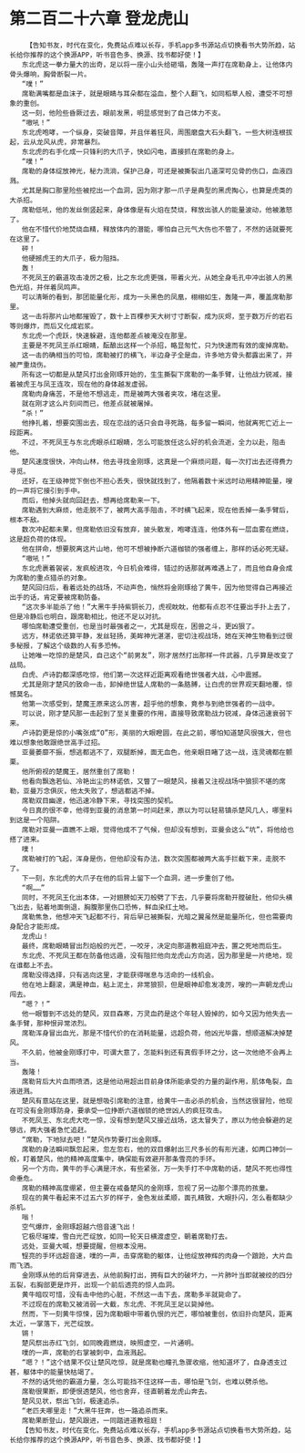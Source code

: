 # 第二百二十六章 登龙虎山
        【告知书友，时代在变化，免费站点难以长存，手机app多书源站点切换看书大势所趋，站长给你推荐的这个换源APP，听书音色多、换源、找书都好使！】
       东北虎这一拳力量大的出奇，足以将一座小山头给砸塌，轰隆一声打在席勒身上，让他体内骨头爆响，胸骨断裂一片。
       “噗！”
       席勒满嘴都是血沫子，就是眼睛与耳朵都在溢血，整个人翻飞，如同稻草人般，遭受不可想象的重创。
       这一刻，他险些昏厥过去，眼前发黑，明显感觉到了自己体力不支。
       “嗷吼！”
       东北虎咆哮，一个纵身，突破音障，并且伴着狂风，周围磨盘大石头翻飞，一些大树连根拔起，云从龙风从虎，非常暴烈。
       东北虎的右手化成一只锋利的大爪子，快如闪电，直接抓在席勒的身上。
       “噗！”
       席勒的身体绽放神光，秘力流淌，保护己身，可还是被撕裂出几道深可见骨的伤口，血液四溅。
       尤其是胸口那里险些被挖出一个血洞，因为刚才那一爪子是典型的黑虎掏心，也算是虎类的大杀招。
       席勒低吼，他的发丝倒竖起来，身体像是有火焰在焚烧，释放出骇人的能量波动，他被激怒了。
       他在不惜代价地焚烧血精，释放体内的潜能，哪怕自己元气大伤也不管了，不然的话就要死在这里了。
       砰！
       他硬撼虎王的大爪子，极力阻挡。
       轰！
       不死凤王的霸道攻击凌厉之极，比之东北虎更强，带着火光，从她全身毛孔中冲出骇人的黑色光焰，并伴着凤鸣声。
       可以清晰的看到，那团能量化形，成为一头黑色的凤凰，栩栩如生，轰隆一声，覆盖席勒那里。
       这一击将那片山地都摧毁了，数十上百棵参天大树寸寸断裂，成为灰烬，至于数万斤的岩石等则爆炸，而后又化成岩浆。
       东北虎一个虎跃，快速躲避，连他都差点被淹没在那里。
       主要是不死凤王杀红眼睛，酝酿出这样一个杀招，略显匆忙，只为快速而有效的废掉席勒。
       这一击的确相当的可怕，席勒被打的横飞，半边身子全是血，许多地方骨头都露出来了，并被严重烧伤。
       所有这一切都是从楚风打出金刚琢开始的，生生撕裂下席勒的一条手臂，让他战力锐减，接着被虎王与凤王连攻，现在他的身体越发虚弱。
       席勒肉身痛苦，不是他不想逃走，而是被两大强者夹攻，堵在这里。
       就在刚才这么片刻间而已，他差点就被屠掉。
       “杀！”
       他挣扎着，想要突围出去，现在恋战的话只会自寻死路，每多留一瞬间，他就离死亡近上一段距离。
       不过，不死凤王与东北虎眼杀红眼睛，怎么可能放任这么好的机会流逝，全力以赴，阻击他。
       楚风速度很快，冲向山林，他去寻找金刚琢，这真是一个麻烦问题，每一次打出去还得费力寻觅。
       还好，在王级神觉下倒也不担心丢失，很快就找到了，他隔着数十米远时动用精神能量，嗖的一声将它接引到手中。
       而后，他掉头就向回赶去，想再给席勒来一下。
       席勒遇到大麻烦，他走脱不了，被两大高手阻击，不时横飞起来，现在他丢掉一条手臂后，根本不敌。
       数次冲起都未果，但席勒依旧没有放弃，披头散发，咆哮连连，他体外有一层血雾在燃烧，这是超负荷的体现。
       他在拼命，想要脱离这片山地，他可不想被挣断六道枷锁的强者缠上，那样的话必死无疑。
       “嗷吼！”
       东北虎裹着袈裟，发疯般进攻，今日机会难得，错过的话那就再难遇上了，而且他自身会成为席勒的重点猎杀的对象。
       楚风回归后，看着远处的战场，不动声色，悄然将金刚琢给了黄牛，因为他觉得自己再接近出手的话，肯定要被席勒防备。
       “这次多半能杀了他！”大黑牛手持紫铜长刀，虎视眈眈，他都有点忍不住要出手扑上去了，但是冷静后也明白，跟席勒相比，他还不足以对抗。
       哪怕席勒遭受重创，也是当时最强者之一，尤其是现在，困兽之斗，更凶狠了。
       远方，林诺依还算平静，发丝轻扬，美眸神光湛湛，密切注视战场，她在天神生物看到过很多秘报，了解这个级数的人有多恐怖。
       让她唯一吃惊的是楚风，自己这个“前男友”，刚才居然打出那样一件武器，几乎算是改变了战局。
       白虎、卢诗韵都深感吃惊，他们第一次这样近距离观看绝世强者大战，心中震撼。
       尤其是刚才楚风的致命一击，卸掉绝世猛人席勒的一条胳膊，让白虎的世界观天翻地覆，惊憾莫名。
       他第一次感受到，楚魔王原来这么厉害，超乎他的想象，竟参与到绝世强者的一战中。
       可以说，刚才楚风那一击起到了至关重要的作用，直接导致席勒战力锐减，身体迅速衰弱下来。
       卢诗韵更是惊的小嘴张成“O”形，美丽的大眼瞪圆，在此之前，哪怕知道楚风很强大，但也难以想象他敢跟绝世高手过招。
       亚曼萎靡不振，想逃都逃不了，双腿断掉，面无血色，他亲眼目睹了这一战，连灵魂都在颤栗。
       他所俯视的楚魔王，居然重创了席勒！
       他看向飘逸若仙、冷艳出尘的林诺依，又瞥了一眼楚风，接着又注视战场中狼狈不堪的席勒，亚曼万念俱灰，他太失败了，想逃都逃不掉。
       席勒双目幽邃，他迅速冷静下来，寻找突围的契机。
       今日真的很不幸，他得到亚曼的消息第一时间赶来，原以为可以轻易镇杀楚风几人，哪里料到这是一个陷阱。
       席勒对亚曼一直瞧不上眼，觉得他成不了气候，但却没有想到，亚曼会这么“坑”，将他给也搭了进来。
       噗！
       席勒被打的飞起，浑身是伤，但他却没有办法，数次突围都被两大高手拦截下来，走脱不了。
       下一刻，东北虎的大爪子在他的后背上留下一个血洞，进一步重创了他。
       “啊……”
       同时，不死凤王化出本体，一对翅膀如天刀般劈了下去，几乎要将席勒开膛破肚，他仰头横飞出去，贴着地面倒退，胸腹那里伤口恐怖，鲜血染红土地。
       席勒焦急，他想冲天飞起都不行，背后早已被撕裂，光暗之翼虽然是能量所化，但也需要肉身配合才能形成。
       龙虎山！
       最终，席勒眼睛冒出烈焰般的光芒，一咬牙，决定向那道教祖庭冲去，置之死地而后生。
       东北虎、不死凤王都在防备他远遁，没有阻拦他向龙虎山方向逃，因为那里是一片绝地，现在谁都上不去。
       席勒没得选择，只有逃向这里，才能获得喘息与活命的一线机会。
       他在地上翻滚，满是神血，粘上泥土，非常狼狈，但是眼神却愈发凌厉，嗖的一声朝龙虎山闯去。
       “嗯？！”
       他一眼瞥到不远处的楚风，双目森寒，万灵血药是这个年轻人毁掉的，如今又因为他失去一条手臂，那种恨异常浓烈。
       席勒浑身冒出血光，那是不惜代价的在消耗能量，远超负荷，他凶光毕露，想顺道解决掉楚风。
       不久前，他被金刚琢打中，可谓大意了，怎能料到还有真假手环之分，这一次他绝不会再上当。
       轰隆！
       席勒背后大片血雨喷洒，这是他动用超出目前身体所能承受的力量的副作用，肌体龟裂，血液迸溅。
       楚风有意站在这里，就是想吸引席勒的注意，给黄牛一击必杀的机会，当然这很冒险，他现在可没有金刚琢防身，要承受一位挣断六道枷锁的绝世凶人的疯狂攻击。
       不死凤王、东北虎大吃一惊，没有想到楚风又接近战场，这太冒失了，原以为他会躲避的足够远，两大强者急忙追赶。
       “席勒，下地狱去吧！”楚风作势要打出金刚琢。
       席勒的身法瞬间飘忽起来，忽左忽右，他的双目爆射出三尺多长的有形光速，如两口神剑一般，盯着楚风，他的精神高度集中，确保能有效避开那条雪亮的手环。
       另一个方向，黄牛的手心满是汗水，有些紧张，万一失手打不中席勒的话，楚风不死也得性命垂危。
       席勒的精神高度绷紧，但主要在戒备楚风的金刚琢，忽视了另一边那个漂亮的孩童。
       现在的黄牛看起来不过五六岁的样子，金色发丝柔顺，面孔精致，大眼扑闪，怎么看都缺少杀机。
       嗡！
       空气爆炸，金刚琢超越六倍音速飞出！
       它极尽璀璨，雪白光芒绽放，如同一轮天日横渡虚空，朝着席勒打去。
       远处，亚曼大喊，想要提醒，但根本没用。
       锃亮的手环远超音速，噗的一声，击穿席勒的躯体，让他绽放神辉的肉身一个踉跄，大片血雨飞洒。
       金刚琢从他的后背穿进去，从他前胸打出，拥有巨大的破坏力，一片肺叶当即就被绞的四分五裂，右胸部更是炸开，出现一个前后透亮的惊人血洞。
       黄牛暗叹可惜，没有击中他的心脏，不然这一击下去，席勒多半就毙命了。
       不过现在的席勒又被消弱一大截，东北虎、不死凤王足以毙掉他。
       然而，下一刻黄牛惊悚，因为席勒眼中带着仇恨的光芒，哪怕被重创，依旧扑向楚风，距离太近，一掌落下，光芒绽放。
       锵！
       楚风祭出赤红飞剑，如同晚霞燃烧，映照虚空，一片通明。
       噗的一声，席勒的右掌被刺中，血液溅起。
       “嗯？！”这个结果不仅让楚风吃惊，就是席勒也瞳孔急骤收缩，他知道坏了，自身透支过甚，躯体中的能量快枯竭了。
       不然的话凭他的霸道力量，怎么可能挡不住这样一击，哪怕是飞剑，也难以劈杀他。
       席勒很果断，即便恨透楚风，他也舍弃，径直朝着龙虎山奔去。
       楚风见状，祭出飞剑，极速追杀。
       “老匹夫哪里走！”大黑牛狂奔，也一路追杀而来。
       席勒果断登山，楚风跟进，一同踏进道教祖庭！
       【告知书友，时代在变化，免费站点难以长存，手机app多书源站点切换看书大势所趋，站长给你推荐的这个换源APP，听书音色多、换源、找书都好使！】
